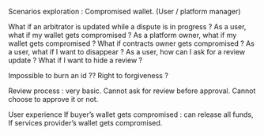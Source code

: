 Scenarios exploration :
Compromised wallet. (User / platform manager)

What if an arbitrator is updated while a dispute is in progress ?
As a user, what if my wallet gets compromised ?
As a platform owner, what if my wallet gets compromised ?
What if contracts owner gets compromised ?
As a user, what if I want to disappear ?
As a user, how can I ask for a review update ?
What if I want to hide a review ?


Impossible to burn an id ??
Right to forgiveness ?

Review process : very basic. Cannot ask for review before approval.
Cannot choose to approve it or not.

User experience
If buyer’s wallet gets compromised : can release all funds, 
If services provider’s wallet gets compromised.



 